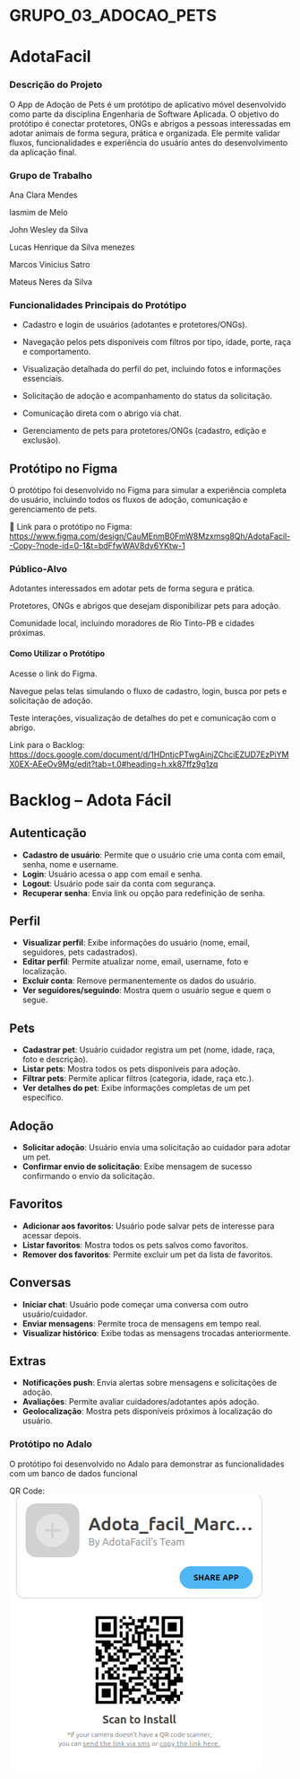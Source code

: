 # GRUPO_03_ADOCAO_PETS

# AdotaFacil
### Descrição do Projeto

O App de Adoção de Pets é um protótipo de aplicativo móvel desenvolvido como parte da disciplina Engenharia de Software Aplicada. O objetivo do protótipo é conectar protetores, ONGs e abrigos a pessoas interessadas em adotar animais de forma segura, prática e organizada. Ele permite validar fluxos, funcionalidades e experiência do usuário antes do desenvolvimento da aplicação final.

### Grupo de Trabalho

Ana Clara Mendes

Iasmim de Melo

John Wesley da Silva

Lucas Henrique da Silva menezes

Marcos Vinicius Satro

Mateus Neres da Silva

###  Funcionalidades Principais do Protótipo

- Cadastro e login de usuários (adotantes e protetores/ONGs).

- Navegação pelos pets disponíveis com filtros por tipo, idade, porte, raça e comportamento.

- Visualização detalhada do perfil do pet, incluindo fotos e informações essenciais.

- Solicitação de adoção e acompanhamento do status da solicitação.

- Comunicação direta com o abrigo via chat.

- Gerenciamento de pets para protetores/ONGs (cadastro, edição e exclusão).

## Protótipo no Figma

O protótipo foi desenvolvido no Figma para simular a experiência completa do usuário, incluindo todos os fluxos de adoção, comunicação e gerenciamento de pets.

🔗 Link para o protótipo no Figma: https://www.figma.com/design/CauMEnmB0FmW8Mzxmsg8Qh/AdotaFacil--Copy-?node-id=0-1&t=bdFfwWAV8dv6YKtw-1

### Público-Alvo

Adotantes interessados em adotar pets de forma segura e prática.

Protetores, ONGs e abrigos que desejam disponibilizar pets para adoção.

Comunidade local, incluindo moradores de Rio Tinto-PB e cidades próximas.

#### Como Utilizar o Protótipo

Acesse o link do Figma.

Navegue pelas telas simulando o fluxo de cadastro, login, busca por pets e solicitação de adoção.

Teste interações, visualização de detalhes do pet e comunicação com o abrigo.

Link para o Backlog: https://docs.google.com/document/d/1HDntjcPTwgAinjZChciEZUD7EzPiYMX0EX-AEeOv9Mg/edit?tab=t.0#heading=h.xk87ffz9g1zq




# Backlog – Adota Fácil

## Autenticação
- **Cadastro de usuário**: Permite que o usuário crie uma conta com email, senha, nome e username.  
- **Login**: Usuário acessa o app com email e senha.  
- **Logout**: Usuário pode sair da conta com segurança.  
- **Recuperar senha**: Envia link ou opção para redefinição de senha.  

## Perfil
- **Visualizar perfil**: Exibe informações do usuário (nome, email, seguidores, pets cadastrados).  
- **Editar perfil**: Permite atualizar nome, email, username, foto e localização.  
- **Excluir conta**: Remove permanentemente os dados do usuário.  
- **Ver seguidores/seguindo**: Mostra quem o usuário segue e quem o segue.  

## Pets
- **Cadastrar pet**: Usuário cuidador registra um pet (nome, idade, raça, foto e descrição).  
- **Listar pets**: Mostra todos os pets disponíveis para adoção.  
- **Filtrar pets**: Permite aplicar filtros (categoria, idade, raça etc.).  
- **Ver detalhes do pet**: Exibe informações completas de um pet específico.  

## Adoção
- **Solicitar adoção**: Usuário envia uma solicitação ao cuidador para adotar um pet.  
- **Confirmar envio de solicitação**: Exibe mensagem de sucesso confirmando o envio da solicitação.  

## Favoritos
- **Adicionar aos favoritos**: Usuário pode salvar pets de interesse para acessar depois.  
- **Listar favoritos**: Mostra todos os pets salvos como favoritos.  
- **Remover dos favoritos**: Permite excluir um pet da lista de favoritos.  

## Conversas
- **Iniciar chat**: Usuário pode começar uma conversa com outro usuário/cuidador.  
- **Enviar mensagens**: Permite troca de mensagens em tempo real.  
- **Visualizar histórico**: Exibe todas as mensagens trocadas anteriormente.  

## Extras
- **Notificações push**: Envia alertas sobre mensagens e solicitações de adoção.  
- **Avaliações**: Permite avaliar cuidadores/adotantes após adoção.  
- **Geolocalização**: Mostra pets disponíveis próximos à localização do usuário.  





### Protótipo no Adalo

O protótipo foi desenvolvido no Adalo para demonstrar as funcionalidades com um banco de dados funcional

QR Code: ![QrCode](image.png)
